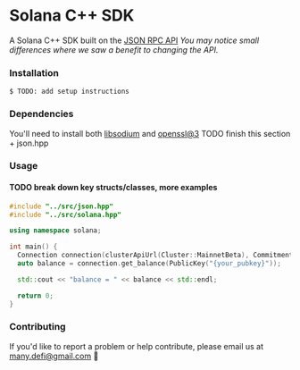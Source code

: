 # Solana C++ SDK
A Solana C++ SDK built on the [JSON RPC API](https://docs.solana.com/apps/jsonrpc-api)
*You may notice small differences where we saw a benefit to changing the API.*

### Installation
```
$ TODO: add setup instructions
```

### Dependencies
You'll need to install both [libsodium](https://formulae.brew.sh/formula/libsodium#default) and [openssl@3](https://formulae.brew.sh/formula/openssl@3) TODO finish this section + json.hpp

### Usage
#### TODO break down key structs/classes, more examples
```c++
#include "../src/json.hpp"
#include "../src/solana.hpp"

using namespace solana;

int main() {
  Connection connection(clusterApiUrl(Cluster::MainnetBeta), Commitment::Processed);
  auto balance = connection.get_balance(PublicKey("{your_pubkey}"));

  std::cout << "balance = " << balance << std::endl;

  return 0;
}
```

### Contributing
If you'd like to report a problem or help contribute, please email us at [many.defi@gmail.com](mailto:many.defi@gmail.com) 🤘
